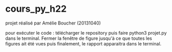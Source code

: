 # cours_py_h22
projet réalisé par Amélie Boucher (20131040)

pour exécuter le code : télécharger le repository puis faire python3 projet.py dans le terminal.
Fermer la fenêtre de figure jusqu'à ce que toutes les figures ait été vues puis finalement, le rapport apparaitra dans le terminal.
